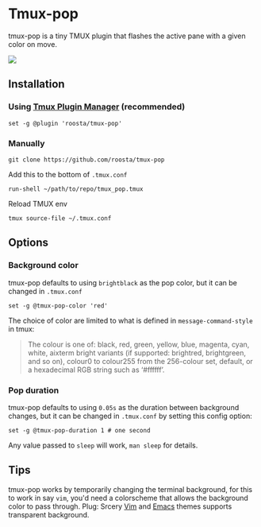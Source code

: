 # Tmux-pop

tmux-pop is a tiny TMUX plugin that flashes the active pane with a given color
on move.

![](preview.gif)

## Installation

### Using [Tmux Plugin Manager](https://github.com/tmux-plugins/tpm) (recommended)

```tmux
set -g @plugin 'roosta/tmux-pop'
```

### Manually

```shell
git clone https://github.com/roosta/tmux-pop
```

Add this to the bottom of `.tmux.conf`

```tmux
run-shell ~/path/to/repo/tmux_pop.tmux
```

Reload TMUX env
```shell
tmux source-file ~/.tmux.conf
```

## Options

### Background color

tmux-pop defaults to using `brightblack` as the pop color, but it can be changed
in `.tmux.conf`

```tmux
set -g @tmux-pop-color 'red'
```

The choice of color are limited to what is defined in `message-command-style`
in tmux:
> The colour is one of: black, red, green, yellow, blue, magenta, cyan, white,
> aixterm bright variants (if supported: brightred, brightgreen, and so on),
> colour0 to colour255 from the 256-colour set, default, or a hexadecimal RGB
> string such as ‘#ffffff’.

### Pop duration

tmux-pop defaults to using `0.05s` as the duration between background changes,
but it can be changed in `.tmux.conf` by setting this config option:

```tmux
set -g @tmux-pop-duration 1 # one second
```

Any value passed to `sleep` will work, `man sleep` for details.

## Tips

tmux-pop works by temporarily changing the terminal background, for this to
work in say `vim`, you'd need a colorscheme that allows the background color to
pass through. Plug: Srcery [Vim](https://github.com/srcery-colors/srcery-vim)
and [Emacs](https://github.com/srcery-colors/srcery-emacs) themes supports
transparent background.
